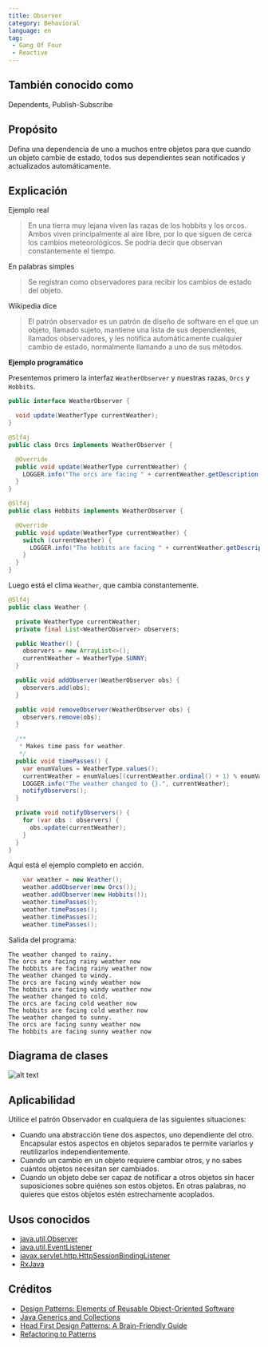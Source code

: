 ```yaml
---
title: Observer
category: Behavioral
language: en
tag:
 - Gang Of Four
 - Reactive
---
```


## También conocido como

Dependents, Publish-Subscribe

## Propósito

Defina una dependencia de uno a muchos entre objetos para que cuando un objeto cambie de estado, todos sus dependientes
sean notificados y actualizados automáticamente.

## Explicación

Ejemplo real

> En una tierra muy lejana viven las razas de los hobbits y los orcos. Ambos viven principalmente al aire libre, por lo
> que siguen de cerca los cambios meteorológicos. Se podría decir que observan constantemente el tiempo.

En palabras simples

> Se registran como observadores para recibir los cambios de estado del objeto.

Wikipedia dice

> El patrón observador es un patrón de diseño de software en el que un objeto, llamado sujeto, mantiene una lista de sus
> dependientes, llamados observadores, y les notifica automáticamente cualquier cambio de estado, normalmente llamando a
> uno de sus métodos.

**Ejemplo programático**

Presentemos primero la interfaz `WeatherObserver` y nuestras razas, `Orcs` y `Hobbits`.

```java
public interface WeatherObserver {

  void update(WeatherType currentWeather);
}

@Slf4j
public class Orcs implements WeatherObserver {

  @Override
  public void update(WeatherType currentWeather) {
    LOGGER.info("The orcs are facing " + currentWeather.getDescription() + " weather now");
  }
}

@Slf4j
public class Hobbits implements WeatherObserver {

  @Override
  public void update(WeatherType currentWeather) {
    switch (currentWeather) {
      LOGGER.info("The hobbits are facing " + currentWeather.getDescription() + " weather now");
    }
  }
}
```

Luego está el clima `Weather`, que cambia constantemente.

```java
@Slf4j
public class Weather {

  private WeatherType currentWeather;
  private final List<WeatherObserver> observers;

  public Weather() {
    observers = new ArrayList<>();
    currentWeather = WeatherType.SUNNY;
  }

  public void addObserver(WeatherObserver obs) {
    observers.add(obs);
  }

  public void removeObserver(WeatherObserver obs) {
    observers.remove(obs);
  }

  /**
   * Makes time pass for weather.
   */
  public void timePasses() {
    var enumValues = WeatherType.values();
    currentWeather = enumValues[(currentWeather.ordinal() + 1) % enumValues.length];
    LOGGER.info("The weather changed to {}.", currentWeather);
    notifyObservers();
  }

  private void notifyObservers() {
    for (var obs : observers) {
      obs.update(currentWeather);
    }
  }
}
```

Aquí está el ejemplo completo en acción.

```java
    var weather = new Weather();
    weather.addObserver(new Orcs());
    weather.addObserver(new Hobbits());
    weather.timePasses();
    weather.timePasses();
    weather.timePasses();
    weather.timePasses();
```

Salida del programa:

```
The weather changed to rainy.
The orcs are facing rainy weather now
The hobbits are facing rainy weather now
The weather changed to windy.
The orcs are facing windy weather now
The hobbits are facing windy weather now
The weather changed to cold.
The orcs are facing cold weather now
The hobbits are facing cold weather now
The weather changed to sunny.
The orcs are facing sunny weather now
The hobbits are facing sunny weather now
```

## Diagrama de clases

![alt text](./etc/observer.png "Observer")

## Aplicabilidad

Utilice el patrón Observador en cualquiera de las siguientes situaciones:

* Cuando una abstracción tiene dos aspectos, uno dependiente del otro. Encapsular estos aspectos en objetos separados te
  permite variarlos y reutilizarlos independientemente.
* Cuando un cambio en un objeto requiere cambiar otros, y no sabes cuántos objetos necesitan ser cambiados.
* Cuando un objeto debe ser capaz de notificar a otros objetos sin hacer suposiciones sobre quiénes son estos objetos.
  En otras palabras, no quieres que estos objetos estén estrechamente acoplados.

## Usos conocidos

* [java.util.Observer](http://docs.oracle.com/javase/8/docs/api/java/util/Observer.html)
* [java.util.EventListener](http://docs.oracle.com/javase/8/docs/api/java/util/EventListener.html)
* [javax.servlet.http.HttpSessionBindingListener](http://docs.oracle.com/javaee/7/api/javax/servlet/http/HttpSessionBindingListener.html)
* [RxJava](https://github.com/ReactiveX/RxJava)

## Créditos

* [Design Patterns: Elements of Reusable Object-Oriented Software](https://www.amazon.com/gp/product/0201633612/ref=as_li_tl?ie=UTF8&camp=1789&creative=9325&creativeASIN=0201633612&linkCode=as2&tag=javadesignpat-20&linkId=675d49790ce11db99d90bde47f1aeb59)
* [Java Generics and Collections](https://www.amazon.com/gp/product/0596527756/ref=as_li_tl?ie=UTF8&camp=1789&creative=9325&creativeASIN=0596527756&linkCode=as2&tag=javadesignpat-20&linkId=246e5e2c26fe1c3ada6a70b15afcb195)
* [Head First Design Patterns: A Brain-Friendly Guide](https://www.amazon.com/gp/product/0596007124/ref=as_li_tl?ie=UTF8&camp=1789&creative=9325&creativeASIN=0596007124&linkCode=as2&tag=javadesignpat-20&linkId=6b8b6eea86021af6c8e3cd3fc382cb5b)
* [Refactoring to Patterns](https://www.amazon.com/gp/product/0321213351/ref=as_li_tl?ie=UTF8&camp=1789&creative=9325&creativeASIN=0321213351&linkCode=as2&tag=javadesignpat-20&linkId=2a76fcb387234bc71b1c61150b3cc3a7)
